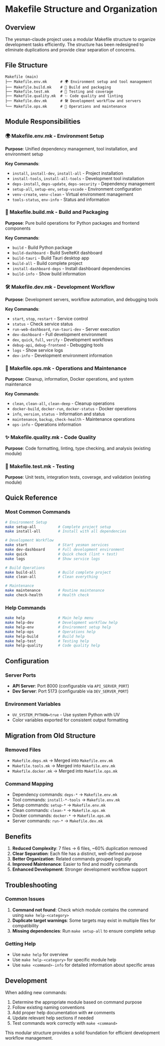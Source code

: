 # Makefile Structure and Organization

## Overview

The yesman-claude project uses a modular Makefile structure to organize development tasks efficiently. The structure has been redesigned to eliminate duplications and provide clear separation of concerns.

## File Structure

```
Makefile (main)
├── Makefile.env.mk      # 🌍 Environment setup and tool management
├── Makefile.build.mk    # 🔨 Build and packaging
├── Makefile.test.mk     # 🧪 Testing and coverage
├── Makefile.quality.mk  # ✨ Code quality and linting
├── Makefile.dev.mk      # 🛠️ Development workflow and servers
└── Makefile.ops.mk      # 🔧 Operations and maintenance
```

## Module Responsibilities

### 🌍 Makefile.env.mk - Environment Setup
**Purpose**: Unified dependency management, tool installation, and environment setup

**Key Commands**:
- `install`, `install-dev`, `install-all` - Project installation
- `install-tools`, `install-all-tools` - Development tool installation
- `deps-install`, `deps-update`, `deps-security` - Dependency management
- `setup-all`, `setup-env`, `setup-vscode` - Environment configuration
- `venv-create`, `venv-clean` - Virtual environment management
- `tools-status`, `env-info` - Status and information

### 🔨 Makefile.build.mk - Build and Packaging
**Purpose**: Pure build operations for Python packages and frontend components

**Key Commands**:
- `build` - Build Python package
- `build-dashboard` - Build SvelteKit dashboard
- `build-tauri` - Build Tauri desktop app
- `build-all` - Build complete project
- `install-dashboard-deps` - Install dashboard dependencies
- `build-info` - Show build information

### 🛠️ Makefile.dev.mk - Development Workflow
**Purpose**: Development servers, workflow automation, and debugging tools

**Key Commands**:
- `start`, `stop`, `restart` - Service control
- `status` - Check service status
- `run-web-dashboard`, `run-tauri-dev` - Server execution
- `dev-dashboard` - Full development environment
- `dev`, `quick`, `full`, `verify` - Development workflows
- `debug-api`, `debug-frontend` - Debugging tools
- `logs` - Show service logs
- `dev-info` - Development environment information

### 🔧 Makefile.ops.mk - Operations and Maintenance
**Purpose**: Cleanup, information, Docker operations, and system maintenance

**Key Commands**:
- `clean`, `clean-all`, `clean-deep` - Cleanup operations
- `docker-build`, `docker-run`, `docker-status` - Docker operations
- `info`, `version`, `status` - Information and status
- `maintenance`, `backup`, `check-health` - Maintenance operations
- `ops-info` - Operations information

### ✨ Makefile.quality.mk - Code Quality
**Purpose**: Code formatting, linting, type checking, and analysis (existing module)

### 🧪 Makefile.test.mk - Testing
**Purpose**: Unit tests, integration tests, coverage, and validation (existing module)

## Quick Reference

### Most Common Commands

```bash
# Environment Setup
make setup-all          # Complete project setup
make install-all        # Install with all dependencies

# Development Workflow
make start              # Start yesman services
make dev-dashboard      # Full development environment
make quick              # Quick check (lint + test)
make logs               # Show service logs

# Build Operations
make build-all          # Build complete project
make clean-all          # Clean everything

# Maintenance
make maintenance        # Routine maintenance
make check-health       # Health check
```

### Help Commands

```bash
make help               # Main help menu
make help-dev           # Development workflow help
make help-env           # Environment setup help
make help-ops           # Operations help
make help-build         # Build help
make help-test          # Testing help
make help-quality       # Code quality help
```

## Configuration

### Server Ports
- **API Server**: Port 8000 (configurable via `API_SERVER_PORT`)
- **Dev Server**: Port 5173 (configurable via `DEV_SERVER_PORT`)

### Environment Variables
- `UV_SYSTEM_PYTHON=true` - Use system Python with UV
- Color variables exported for consistent output formatting

## Migration from Old Structure

### Removed Files
- `Makefile.deps.mk` → Merged into `Makefile.env.mk`
- `Makefile.tools.mk` → Merged into `Makefile.env.mk`
- `Makefile.docker.mk` → Merged into `Makefile.ops.mk`

### Command Mapping
- Dependency commands: `deps-*` → `Makefile.env.mk`
- Tool commands: `install-*-tools` → `Makefile.env.mk`
- Setup commands: `setup-*` → `Makefile.env.mk`
- Clean commands: `clean-*` → `Makefile.ops.mk`
- Docker commands: `docker-*` → `Makefile.ops.mk`
- Server commands: `run-*` → `Makefile.dev.mk`

## Benefits

1. **Reduced Complexity**: 7 files → 6 files, ~60% duplication removed
2. **Clear Separation**: Each file has a distinct, well-defined purpose
3. **Better Organization**: Related commands grouped logically
4. **Improved Maintenance**: Easier to find and modify commands
5. **Enhanced Development**: Stronger development workflow support

## Troubleshooting

### Common Issues
1. **Command not found**: Check which module contains the command using `make help-<category>`
2. **Duplicate target warnings**: Some targets may exist in multiple files for compatibility
3. **Missing dependencies**: Run `make setup-all` to ensure complete setup

### Getting Help
- Use `make help` for overview
- Use `make help-<category>` for specific module help
- Use `make <command>-info` for detailed information about specific areas

## Development

When adding new commands:
1. Determine the appropriate module based on command purpose
2. Follow existing naming conventions
3. Add proper help documentation with `##` comments
4. Update relevant help sections if needed
5. Test commands work correctly with `make <command>`

This modular structure provides a solid foundation for efficient development workflow management.